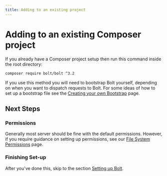 ```yaml
---
title: Adding to an existing project
---
```

Adding to an existing Composer project
======================================

If you already have a Composer project setup then run this command inside the
root directory:

```
composer require bolt/bolt ^3.2
```

If you use this method you will need to bootstrap Bolt yourself, depending on
when you want to dispatch requests to Bolt. For some ideas of how to set up a
bootstrap file see the [Creating your own Bootstrap](../../extensions/custom-bootstrapping) page.


Next Steps
----------

### Permissions

Generally most server should be fine with the default permissions. However, if
you require guidance on setting up permissions, see our [File System Permissions](../permissions)
page.

### Finishing Set-up

After you've done this, skip to the section [Setting up Bolt](../../configuration/introduction).
